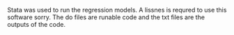 Stata was used to run the regression models. A lissnes is requred to use this software sorry. The do files are runable code and the txt files are the outputs of the code. 
